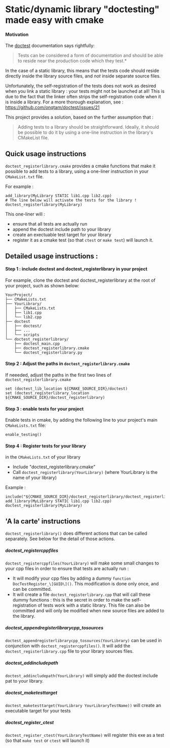 # Static/dynamic library "doctesting" made easy with cmake

#### Motivation
The [doctest](https://github.com/onqtam/doctest) documentation says rightfully:
> Tests can be considered a form of documentation and should be able to reside near the production code which they test.*

In the case of a static library, this means that the tests code should reside directly inside the library source files, and *not* inside separate source files.

Unfortunately, the self-registration of the tests does not work as desired when you link a static library : your tests might not be launched at all! This is due to the fact that the linker often strips the self-registration code when it is inside a library.
For a more thorough explanation, see : https://github.com/onqtam/doctest/issues/21


This project provides a solution, based on the further assumption that :
> Adding tests to a library should be straightforward. Ideally, it should be possible to do it by using a one-line instruction in the library's CMakeList file.


## Quick usage instructions

`doctest_registerlibrary.cmake` provides a cmake functions that make it possible to add tests to a library, using a one-liner instruction in your `CMakeList.txt` file.

For example :
```
add_library(MyLibrary STATIC lib1.cpp lib2.cpp)
# The line below will activate the tests for the library !
doctest_registerlibrary(MyLibrary)  
```

This one-liner will :
- ensure that all tests are actually run
- append the doctest include path to your library
- create an exectuable test target for your library
- register it as a cmake test (so that `ctest` or `make test`) will launch it.



## Detailed usage instructions :

#### Step 1 : include doctest and doctest_registerlibrary in your project

For example, clone the doctest and doctest_registerlibrary at the root of your project, such as shown below:
```
YourProject/
├── CMakeLists.txt
├── YourLibrary/
│   ├── CMakeLists.txt
│   ├── lib1.cpp
│   └── lib2.cpp
├── doctest
│   ├── doctest/
│   ├── ...
│   └── scripts
└── doctest_registerlibrary/
    ├── doctest_main.cpp
    ├── doctest_registerlibrary.cmake
    └── doctest_registerlibrary.py
```

#### Step 2 : Adjust the paths in `doctest_registerlibrary.cmake`

If neeeded, adjust the paths in the first two lines of `doctest_registerlibrary.cmake`

```
set (doctest_lib_location ${CMAKE_SOURCE_DIR}/doctest)
set (doctest_registerlibrary_location ${CMAKE_SOURCE_DIR}/doctest_registerlibrary)
```


#### Step 3 : enable tests for your project
Enable tests in cmake, by adding the following line to your project's main `CMakeLists.txt` file:

```
enable_testing()
```

#### Step 4 : Register tests for your library

in the `CMakeLists.txt` of your library
* Include "doctest_registerlibrary.cmake"
* Call `doctest_registerlibrary(YourLibrary)` (where YourLibrary is the name of your library)

Example :
```
include("${CMAKE_SOURCE_DIR}/doctest_registerlibrary/doctest_registerlibrary.cmake")
add_library(MyLibrary STATIC lib1.cpp lib2.cpp)
doctest_registerlibrary(MyLibrary)
```

##  'A la carte' instructions

`doctest_registerlibrary()` does different actions that can be called separately. See below  for the detail of those actions.

##### doctest_registercppfiles
`doctest_registercppfiles(YourLibrary)` will make some small changes to your cpp files in order to ensure that tests are actually run :
  - It will modify your cpp files by adding a dummy `function DocTestRegister_\[GUID\]()`.
  This modification is done only once, and can be committed.
  - It will create a file `doctest_registerlibrary.cpp` that will call these dummy functions : this is the secret in order to make the self-registration of tests work with a static library.
  This file can also be committed and will only be modified when new source files are added to the library.

##### doctest_appendregisterlibrarycpp_tosources
`doctest_appendregisterlibrarycpp_tosources(YourLibrary)` can be used in conjunction with `doctest_registercppfiles()`. It will add the `doctest_registerlibrary.cpp` file to your library sources files.

##### doctest_addincludepath
`doctest_addincludepath(YourLibrary)` will simply add the doctest include pat to your library.

##### doctest_maketesttarget
`doctest_maketesttarget(YourLibrary YourLibraryTestName))` will create an executable target for your tests

##### doctest_register_ctest
`doctest_register_ctest(YourLibraryTestName)` will register this exe as a test (so that `make test` or `ctest` will launch it)

